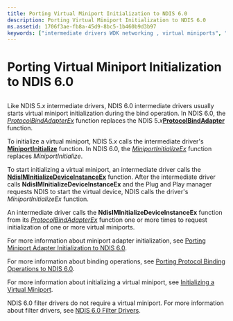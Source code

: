 ```yaml
---
title: Porting Virtual Miniport Initialization to NDIS 6.0
description: Porting Virtual Miniport Initialization to NDIS 6.0
ms.assetid: 1706f3ae-fb8a-45d9-8bc5-1b460b9d3b97
keywords: ["intermediate drivers WDK networking , virtual miniports", "NDIS intermediate drivers WDK , virtual miniports", "virtual miniports WDK networking", "porting intermediate drivers WDK networking , virtual miniports", "initializing virtual miniports"]
---
```


# Porting Virtual Miniport Initialization to NDIS 6.0


## <a href="" id="ddk-porting-virtual-miniport-initialization-to-ndis-6-0-nd"></a>


Like NDIS 5.*x* intermediate drivers, NDIS 6.0 intermediate drivers usually starts virtual miniport initialization during the bind operation. In NDIS 6.0, the [*ProtocolBindAdapterEx*](https://msdn.microsoft.com/library/windows/hardware/ff570220) function replaces the NDIS 5.*x*[**ProtocolBindAdapter**](https://msdn.microsoft.com/library/windows/hardware/ff562465) function.

To initialize a virtual miniport, NDIS 5.*x* calls the intermediate driver's [**MiniportInitialize**](https://msdn.microsoft.com/library/windows/hardware/ff550472) function. In NDIS 6.0, the [*MiniportInitializeEx*](https://msdn.microsoft.com/library/windows/hardware/ff559389) function replaces *MiniportInitialize*.

To start initializing a virtual miniport, an intermediate driver calls the [**NdisIMInitializeDeviceInstanceEx**](https://msdn.microsoft.com/library/windows/hardware/ff562727) function. After the intermediate driver calls **NdisIMInitializeDeviceInstanceEx** and the Plug and Play manager requests NDIS to start the virtual device, NDIS calls the driver's *MiniportInitializeEx* function.

An intermediate driver calls the **NdisIMInitializeDeviceInstanceEx** function from its [*ProtocolBindAdapterEx*](https://msdn.microsoft.com/library/windows/hardware/ff570220) function one or more times to request initialization of one or more virtual miniports.

For more information about miniport adapter initialization, see [Porting Miniport Adapter Initialization to NDIS 6.0](porting-miniport-adapter-initialization-to-ndis-6-0.md).

For more information about binding operations, see [Porting Protocol Binding Operations to NDIS 6.0](porting-protocol-binding-operations-to-ndis-6-0.md).

For more information about initializing a virtual miniport, see [Initializing a Virtual Miniport](initializing-a-virtual-miniport.md).

NDIS 6.0 filter drivers do not require a virtual miniport. For more information about filter drivers, see [NDIS 6.0 Filter Drivers](ndis-filter-drivers.md).

 

 





